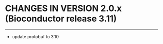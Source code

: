 # CHANGES IN VERSION 2.0.x (Bioconductor release 3.11)

----------------------------------

+ update protobuf to 3.10
